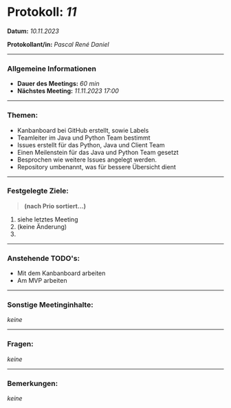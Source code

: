 # Protokoll: *11*


**Datum:** *10.11.2023*

**Protokollant/in:** *Pascal René Daniel*

---

### Allgemeine Informationen
- **Dauer des Meetings:** *60 min*
- **Nächstes Meeting:** *11.11.2023 17:00*

---

### Themen:

- Kanbanboard bei GitHub erstellt, sowie Labels
- Teamleiter im Java und Python Team bestimmt
- Issues erstellt für das Python, Java und Client Team
- Einen Meilenstein für das Java und Python Team gesetzt
- Besprochen wie weitere Issues angelegt werden.
- Repository umbenannt, was für bessere Übersicht dient

---

### Festgelegte Ziele:
> **(nach Prio sortiert...)**

1. siehe letztes Meeting 
2. (keine Änderung)
3. 

---

### Anstehende TODO's:
- Mit dem Kanbanboard arbeiten
- Am MVP arbeiten
---

### Sonstige Meetinginhalte:
*keine*

---

### Fragen:
*keine*

---

### Bemerkungen:
*keine*



